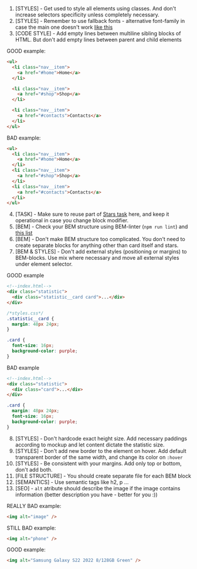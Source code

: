 1. [STYLES] - Get used to style all elements using classes. And don't increase
   selectors specificity unless completely necessary.
2. [STYLES] - Remember to use fallback fonts - alternative font-family in case
   the main one doesn't work [like this](https://www.w3schools.com/cssref/pr_font_font-family.asp)
3. [CODE STYLE] - Add empty lines between multiline sibling blocks of HTML.
   But don't add empty lines between parent and child elements

GOOD example:

```html
<ul>
  <li class="nav__item">
    <a href="#home">Home</a>
  </li>

  <li class="nav__item">
    <a href="#shop">Shop</a>
  </li>

  <li class="nav__item">
    <a href="#contacts">Contacts</a>
  </li>
</ul>
```

BAD example:

```html
<ul>
  <li class="nav__item">
    <a href="#home">Home</a>
  </li>
  <li class="nav__item">
    <a href="#shop">Shop</a>
  </li>
  <li class="nav__item">
    <a href="#contacts">Contacts</a>
  </li>
</ul>
```

4. [TASK] - Make sure to reuse part of [Stars task](https://github.com/mate-academy/layout_stars)
   here, and keep it operational in case you change block modifier.
5. [BEM] - Check your BEM structure using BEM-linter (`npm run lint`) and
   [this list](https://mate-academy.github.io/fe-program/css/typical-bem-mistakes)
6. [BEM] - Don't make BEM structure too complicated. You don't need to create
   separate blocks for anything other than card itself and stars.
7. [BEM & STYLES] - Don't add external styles (positioning or margins) to
   BEM-blocks. Use mix where necessary and move all external styles under element
   selector.

GOOD example

```html
<!--index.html-->
<div class="statistic">
  <div class="statistic__card card">...</div>
</div>
```

```css
/*styles.css*/
.statistic__card {
  margin: 48px 24px;
}

.card {
  font-size: 16px;
  background-color: purple;
}
```

BAD example

```html
<!--index.html-->
<div class="statistic">
  <div class="card">...</div>
</div>
```

```css
.card {
  margin: 48px 24px;
  font-size: 16px;
  background-color: purple;
}
```

8. [STYLES] - Don't hardcode exact height size. Add necessary paddings according to mockup
   and let content dictate the statistic size.
9. [STYLES] - Don't add new border to the element on hover. Add default
   transparent border of the same width, and change its color on `:hover`
10. [STYLES] - Be consistent with your margins. Add only top or bottom, don't
    add both.
11. [FILE STRUCTURE] - You should create separate file for each BEM block
12. [SEMANTICS] - Use semantic tags like h2, p ...
13. [SEO] - `alt` atribute should describe the image if the image contains information (better description you have - better for you :))

REALLY BAD example:

```html
<img alt="image" />
```

STILL BAD example:

```html
<img alt="phone" />
```

GOOD example:

```html
<img alt="Samsung Galaxy S22 2022 8/128GB Green" />
```
